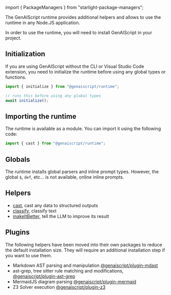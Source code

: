 import { PackageManagers } from "starlight-package-managers";

The GenAIScript runtime provides additional helpers and allows to use the runtime in any Node.JS application.

In order to use the runtime, you will need to install GenAIScript
in your project.

<PackageManagers pkg="@genaiscript/runtime" dev />

## Initialization

If you are using GenAIScript without the CLI or Visual Studio Code extension, you need to initialize the runtime before using any global types or functions.

```js
import { initialize } from "@genaiscript/runtime";

// runs this before using any global types
await initialize();
```

## Importing the runtime

The runtime is available as a module. You can import it using the following code:

```js
import { cast } from "@genaiscript/runtime";
```

## Globals

The runtime installs global parsers and inline prompt types. However, the global `$`, `def`, etc... is not available, online inline prompts.

## Helpers

- [cast](/genaiscript/reference/runtime/cast), cast any data to structured outputs
- [classify](/genaiscript/reference/runtime/classify), classify text
- [makeItBetter](/genaiscript/reference/runtime/make-it-better), tell the LLM to improve its result

## Plugins

The following helpers have been moved into their own packages to reduce the default installation size. They will require an additional installation step if you want to use them.

- Markdown AST parsing and manipulation [@genaiscript/plugin-mdast](/genaiscript/reference/runtime/plugin-mdast/)
- ast-grep, tree sitter rule matching and modifications, [@genaiscript/plugin-ast-grep](/genaiscript/reference/scripts/ast-grep/)
- MermaidJS diagram parsing [@genaiscript/plugin-mermaid](/genaiscript/reference/runtime/plugin-mermaid/)
- Z3 Solver execution [@genaiscript/plugin-z3](/genaiscript/reference/runtime/plugin-z3/)